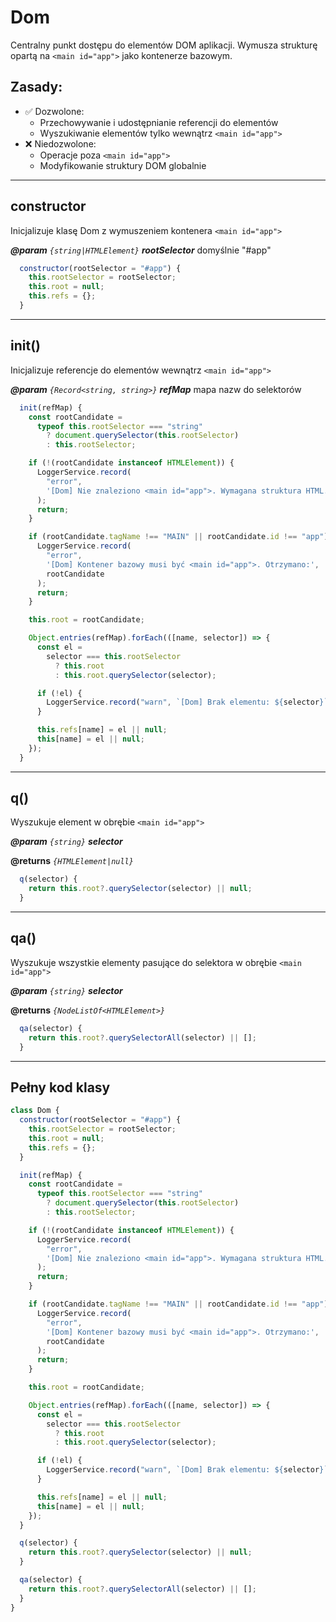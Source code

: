 # Dom

Centralny punkt dostępu do elementów DOM aplikacji.
Wymusza strukturę opartą na `<main id="app">` jako kontenerze bazowym.
## Zasady:
- ✅ Dozwolone:
  - Przechowywanie i udostępnianie referencji do elementów
  - Wyszukiwanie elementów tylko wewnątrz `<main id="app">`
- ❌ Niedozwolone:
  - Operacje poza `<main id="app">`
  - Modyfikowanie struktury DOM globalnie

---

## constructor

Inicjalizuje klasę Dom z wymuszeniem kontenera `<main id="app">`

**_@param_** *`{string|HTMLElement}`* _**rootSelector**_  domyślnie "#app"

```javascript
  constructor(rootSelector = "#app") {
    this.rootSelector = rootSelector;
    this.root = null;
    this.refs = {};
  }
```

---

## init()

Inicjalizuje referencje do elementów wewnątrz `<main id="app">`

**_@param_** *`{Record<string, string>}`* _**refMap**_  mapa nazw do selektorów

```javascript
  init(refMap) {
    const rootCandidate =
      typeof this.rootSelector === "string"
        ? document.querySelector(this.rootSelector)
        : this.rootSelector;

    if (!(rootCandidate instanceof HTMLElement)) {
      LoggerService.record(
        "error",
        '[Dom] Nie znaleziono <main id="app">. Wymagana struktura HTML.'
      );
      return;
    }

    if (rootCandidate.tagName !== "MAIN" || rootCandidate.id !== "app") {
      LoggerService.record(
        "error",
        '[Dom] Kontener bazowy musi być <main id="app">. Otrzymano:',
        rootCandidate
      );
      return;
    }

    this.root = rootCandidate;

    Object.entries(refMap).forEach(([name, selector]) => {
      const el =
        selector === this.rootSelector
          ? this.root
          : this.root.querySelector(selector);

      if (!el) {
        LoggerService.record("warn", `[Dom] Brak elementu: ${selector}`);
      }

      this.refs[name] = el || null;
      this[name] = el || null;
    });
  }
```

---

## q()

Wyszukuje element w obrębie `<main id="app">`

**_@param_** *`{string}`* _**selector**_

**@returns** *`{HTMLElement|null}`*

```javascript
  q(selector) {
    return this.root?.querySelector(selector) || null;
  }
```

---

## qa()

Wyszukuje wszystkie elementy pasujące do selektora w obrębie `<main id="app">`

**_@param_** *`{string}`* _**selector**_

**@returns** *`{NodeListOf<HTMLElement>}`*

```javascript
  qa(selector) {
    return this.root?.querySelectorAll(selector) || [];
  }
```

---

## Pełny kod klasy

```javascript
class Dom {
  constructor(rootSelector = "#app") {
    this.rootSelector = rootSelector;
    this.root = null;
    this.refs = {};
  }

  init(refMap) {
    const rootCandidate =
      typeof this.rootSelector === "string"
        ? document.querySelector(this.rootSelector)
        : this.rootSelector;

    if (!(rootCandidate instanceof HTMLElement)) {
      LoggerService.record(
        "error",
        '[Dom] Nie znaleziono <main id="app">. Wymagana struktura HTML.'
      );
      return;
    }

    if (rootCandidate.tagName !== "MAIN" || rootCandidate.id !== "app") {
      LoggerService.record(
        "error",
        '[Dom] Kontener bazowy musi być <main id="app">. Otrzymano:',
        rootCandidate
      );
      return;
    }

    this.root = rootCandidate;

    Object.entries(refMap).forEach(([name, selector]) => {
      const el =
        selector === this.rootSelector
          ? this.root
          : this.root.querySelector(selector);

      if (!el) {
        LoggerService.record("warn", `[Dom] Brak elementu: ${selector}`);
      }

      this.refs[name] = el || null;
      this[name] = el || null;
    });
  }

  q(selector) {
    return this.root?.querySelector(selector) || null;
  }

  qa(selector) {
    return this.root?.querySelectorAll(selector) || [];
  }
}
```